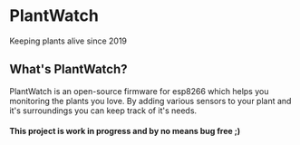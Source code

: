 # PlantWatch
Keeping plants alive since 2019

## What's PlantWatch?
PlantWatch is an open-source firmware for esp8266 which helps you monitoring the plants you love.
By adding various sensors to your plant and it's surroundings you can keep track of it's needs.

#### This project is work in progress and by no means bug free ;)
